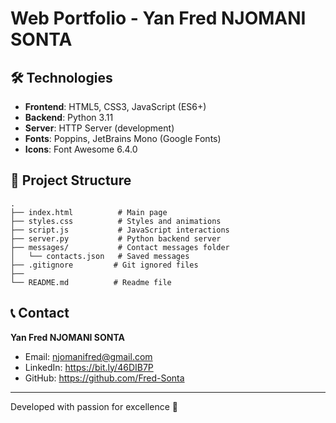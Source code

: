 # Web Portfolio - Yan Fred NJOMANI SONTA

## 🛠️ Technologies
- **Frontend**: HTML5, CSS3, JavaScript (ES6+)
- **Backend**: Python 3.11
- **Server**: HTTP Server (development)
- **Fonts**: Poppins, JetBrains Mono (Google Fonts)
- **Icons**: Font Awesome 6.4.0

## 📁 Project Structure
```
.
├── index.html          # Main page
├── styles.css          # Styles and animations
├── script.js           # JavaScript interactions
├── server.py           # Python backend server
├── messages/           # Contact messages folder
│   └── contacts.json   # Saved messages
├── .gitignore         # Git ignored files
├── 
└── README.md          # Readme file
```

## 📞 Contact
**Yan Fred NJOMANI SONTA**
- Email: njomanifred@gmail.com
- LinkedIn: https://bit.ly/46DIB7P
- GitHub: https://github.com/Fred-Sonta

---
Developed with passion for excellence 🚀
